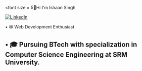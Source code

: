   <font size = 5👋Hi I'm Ishaan Singh</font>

[![LinkedIn](https://img.shields.io/badge/LinkedIn-0077B5?style=for-the-badge&logo=linkedin&logoColor=white)](https://www.linkedin.com/in/ishaansingh757/)

• 🕸️ Web Development Enthusiast

• 🎓 Pursuing BTech with specialization in Computer Science Engineering at SRM University.
- 

<!---
ishaan2350/ishaan2350 is a ✨ special ✨ repository because its `README.md` (this file) appears on your GitHub profile.
You can click the Preview link to take a look at your changes.
--->
